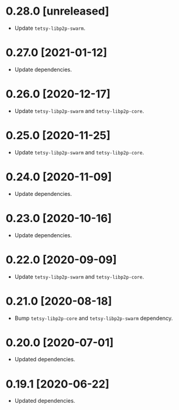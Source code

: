 # 0.28.0 [unreleased]

- Update `tetsy-libp2p-swarm`.

# 0.27.0 [2021-01-12]

- Update dependencies.

# 0.26.0 [2020-12-17]

- Update `tetsy-libp2p-swarm` and `tetsy-libp2p-core`.

# 0.25.0 [2020-11-25]

- Update `tetsy-libp2p-swarm` and `tetsy-libp2p-core`.

# 0.24.0 [2020-11-09]

- Update dependencies.

# 0.23.0 [2020-10-16]

- Update dependencies.

# 0.22.0 [2020-09-09]

- Update `tetsy-libp2p-swarm` and `tetsy-libp2p-core`.

# 0.21.0 [2020-08-18]

- Bump `tetsy-libp2p-core` and `tetsy-libp2p-swarm` dependency.

# 0.20.0 [2020-07-01]

- Updated dependencies.

# 0.19.1 [2020-06-22]

- Updated dependencies.
